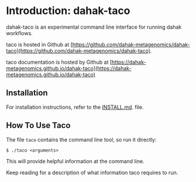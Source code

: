 # Introduction: dahak-taco

dahak-taco is an experimental command line interface for running dahak workflows.

taco is hosted in Github at 
[https://github.com/dahak-metagenomics/dahak-taco](https://github.com/dahak-metagenomics/dahak-taco).

taco documentation is hosted by Github at 
[https://dahak-metagenomics.github.io/dahak-taco](https://dahak-metagenomics.github.io/dahak-taco)

## Installation

For installation instructions, refer to the 
[INSTALL.md](https://github.com/dahak-metagenomics/dahak-taco/blob/master/INSTALL.md).
file.

## How To Use Taco

The file `taco` contains the command line tool,
so run it directly:

```
$ ./taco <arguments>
```

This will provide helpful information at the command line. 

Keep reading for a description of what 
information taco requires to run.

